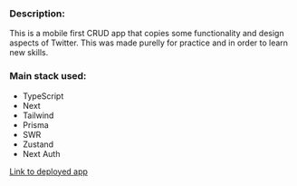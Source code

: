 ### Description:
This is a mobile first CRUD app that copies some functionality and design aspects of Twitter. This was made purelly for practice and in order to learn new skills.

### Main stack used:
- TypeScript
- Next
- Tailwind
- Prisma
- SWR
- Zustand
- Next Auth

[Link to deployed app](https://twitter-clone-blue-beta.vercel.app/)
